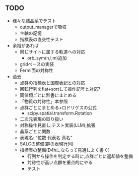 ## TODO
- 様々な結晶系でテスト
  - output_managerで吸収
  - 主軸の記憶
  - 指標表の直交性テスト
- 余裕があれば
  - 同じサイトに属する軌道への対応
    - orb_sym(n,l,m)追加
  - gridベースの実装
  - Fermi面の対称性
- 過去
  - 点群の指標表と国際表記との対応
  - 回転行列をflat+sortして操作記号と対応?
  - 同値類ごとに辞書にまとめる
  - 「物質の対称性」本参照
  - 点群ごとにまとめる+ロドリゲスの公式
    - scipy.spatial.transform.Rotation 
  - 二次元表現の取り扱い
  - 対称操作見直し;テスト実装(LLM);拡張
  - 晶系ごとに関数
  - 表現名: "位数 代表名 真名"
  - SALCの整備(群の表現行列)
  - 指標表の整備(D4hにならって見通しよく書く)
    - 行列から操作を判定する時に,点群ごとに返却値を整備
    - 対称性が高い点群を重点的にやる
    - テスト
